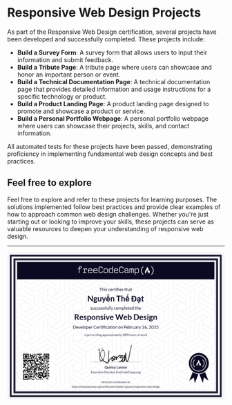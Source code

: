 # Responsive Web Design Projects

As part of the Responsive Web Design certification, several projects have been developed and successfully completed. These projects include:

- **Build a Survey Form**: A survey form that allows users to input their information and submit feedback.
- **Build a Tribute Page**: A tribute page where users can showcase and honor an important person or event.
- **Build a Technical Documentation Page**: A technical documentation page that provides detailed information and usage instructions for a specific technology or product.
- **Build a Product Landing Page**: A product landing page designed to promote and showcase a product or service.
- **Build a Personal Portfolio Webpage**: A personal portfolio webpage where users can showcase their projects, skills, and contact information.

All automated tests for these projects have been passed, demonstrating proficiency in implementing fundamental web design concepts and best practices.

## Feel free to explore

Feel free to explore and refer to these projects for learning purposes. The solutions implemented follow best practices and provide clear examples of how to approach common web design challenges. 
Whether you're just starting out or looking to improve your skills, these projects can serve as valuable resources to deepen your understanding of responsive web design.

---

![Chứng chỉ Responsive Web Design Projects](./assets/css.png)
